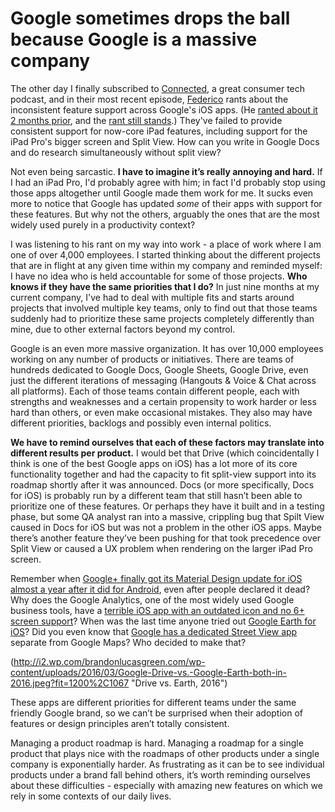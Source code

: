 # Google sometimes drops the ball because Google is a massive company
The other day I finally subscribed to [Connected][1], a great consumer tech podcast, and in their most recent episode, [Federico][2] rants about the inconsistent feature support across Google's iOS apps. (He [ranted about it 2 months prior][3], and the [rant still stands][4].) They've failed to provide consistent support for now-core iPad features, including support for the iPad Pro's bigger screen and Split View. How can you write in Google Docs and do research simultaneously without split view?

Not even being sarcastic. **I have to imagine it’s really annoying and hard.** If I had an iPad Pro, I'd probably agree with him; in fact I'd probably stop using those apps altogether until Google made them work for me. It sucks even more to notice that Google has updated *some* of their apps with support for these features. But why not the others, arguably the ones that are the most widely used purely in a productivity context?

I was listening to his rant on my way into work - a place of work where I am one of over 4,000 employees. I started thinking about the different projects that are in flight at any given time within my company and reminded myself: I have no idea who is held accountable for some of those projects. **Who knows if they have the same priorities that I do?** In just nine months at my current company, I've had to deal with multiple fits and starts around projects that involved multiple key teams, only to find out that those teams suddenly had to prioritize these same projects completely differently than mine, due to other external factors beyond my control. 

Google is an even more massive organization. It has over 10,000 employees working on any number of products or initiatives. There are teams of hundreds dedicated to Google Docs, Google Sheets, Google Drive, even just the different iterations of messaging (Hangouts & Voice & Chat across all platforms). Each of those teams contain different people, each with strengths and weaknesses and a certain propensity to work harder or less hard than others, or even make occasional mistakes. They also may have different priorities, backlogs and possibly even internal politics.

**We have to remind ourselves that each of these factors may translate into different results per product.** I would bet that Drive (which coincidentally I think is one of the best Google apps on iOS) has a lot more of its core functionality together and had the capacity to fit split-view support into its roadmap shortly after it was announced. Docs (or more specifically, Docs for iOS) is probably run by a different team that still hasn’t been able to prioritize one of these features. Or perhaps they have it built and in a testing phase, but some QA analyst ran into a massive, crippling bug that Spilt View caused in Docs for iOS but was not a problem in the other iOS apps. Maybe there’s another feature they’ve been pushing for that took precedence over Split View or caused a UX problem when rendering on the larger iPad Pro screen. 

Remember when [Google+ finally got its Material Design update for iOS almost a year after it did for Android][5], even after people declared it dead? Why does the Google Analytics, one of the most widely used Google business tools, have a [terrible iOS app with an outdated icon and no 6+ screen support][6]? When was the last time anyone tried out [Google Earth for iOS][7]? Did you even know that [Google has a dedicated Street View app][8] separate from Google Maps? Who decided to make that?

![]()(http://i2.wp.com/brandonlucasgreen.com/wp-content/uploads/2016/03/Google-Drive-vs.-Google-Earth-both-in-2016.jpeg?fit=1200%2C1067 "Drive vs. Earth, 2016")

These apps are different priorities for different teams under the same friendly Google brand, so we can’t be surprised when their adoption of features or design principles aren’t totally consistent.

Managing a product roadmap is hard. Managing a roadmap for a single product that plays nice with the roadmaps of other products under a single company is exponentially harder. As frustrating as it can be to see individual products under a brand fall behind others, it’s worth reminding ourselves about these difficulties - especially with amazing new features on which we rely in some contexts of our daily lives.

[1]:	https://www.relay.fm/connected
[2]:	http://twitter.com/viticci
[3]:	https://www.macstories.net/linked/googles-second-class-ipad-pro-apps/
[4]:	https://apple.news/A-cqF7mjVP-CAI5L6wRShNg
[5]:	https://plus.google.com/+google/posts/9YVKGgozyV3
[6]:	Why%20does%20the%20Google%20Analytics,%20one%20of%20the%20most%20widely%20used%20
[7]:	http://appleinsider.com/articles/13/07/31/apples-ios-7-3d-maps-leave-google-earth-nokia-3d-maps-looking-old-fashioned
[8]:	https://itunes.apple.com/us/app/google-street-view/id904418768?mt=8

